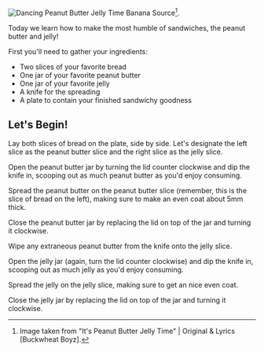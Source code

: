 
 ![Dancing Peanut Butter Jelly Time Banana](https://i.ytimg.com/vi/qxEh09JttN4/maxresdefault.jpg)
Source[^footnote].

Today we learn how to make the most humble of sandwiches, the peanut butter and jelly!

 

First you'll need to gather your ingredients:

- Two slices of your favorite bread
- One jar of your favorite peanut butter 
- One jar of your favorite jelly
- A knife for the spreading
- A plate to contain your finished sandwichy goodness

Let's Begin!
-------------
Lay both slices of bread on the plate, side by side. Let's designate the left slice as the peanut butter slice and the right slice as the jelly slice. 

Open the peanut butter jar by turning the lid counter clockwise and dip the knife in, scooping out as much peanut butter as you'd enjoy consuming. 

Spread the peanut butter on the peanut butter slice (remember, this is the slice of bread on the left), making sure to make an even coat about 5mm thick. 

Close the peanut butter jar by replacing the lid on top of the jar and turning it clockwise.

Wipe any extraneous peanut butter from the knife onto the jelly slice.

Open the jelly jar (again, turn the lid counter clockwise) and dip the knife in, scooping out as much jelly as you'd enjoy consuming.

Spread the jelly on the jelly slice, making sure to get an nice even coat. 

Close the jelly jar by replacing the lid on top of the jar and turning it clockwise.

  [^footnote]: Image taken from "It's Peanut Butter Jelly Time" | Original & Lyrics [Buckwheat Boyz].